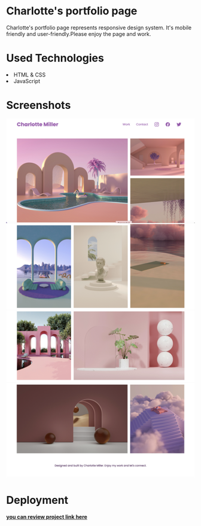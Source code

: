 # Charlotte's portfolio page

Charlotte's portfolio page represents responsive design system. 
It's mobile friendly and user-friendly.Please enjoy the page and work.
# Used Technologies 

<li> HTML & CSS </li>

<li> JavaScript </li>

# Screenshots

<img src=img-1.png>
<img src=img-2.png>
<img src=img-3.png>
<img src=img-4.png>



# Deployment 
 <a href="https://khatiachip.github.io/Charlotte-s-Portfolio-page/"> <strong> you can review project link here </strong> </a>

